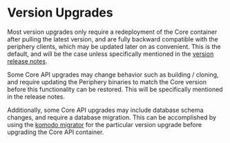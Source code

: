 # Version Upgrades

Most version upgrades only require a redeployment of the Core container after pulling the latest version, and are fully backward compatible with the periphery clients, which may be updated later on as convenient. This is the default, and will be the case unless specifically mentioned in the [version release notes](https://github.com/mbecker20/komodo/releases).

Some Core API upgrades may change behavior such as building / cloning, and require updating the Periphery binaries to match the Core version before this functionality can be restored. This will be specifically mentioned in the release notes.

Additionally, some Core API upgrades may include database schema changes, and require a database migration. This can be accomplished by using the [komodo migrator](https://github.com/mbecker20/komodo/blob/main/bin/migrator/README.md) for the particular version upgrade before upgrading the Core API container.